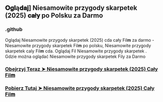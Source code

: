 ## 𝐎𝐠𝐥ą𝐝𝐚𝐣] Niesamowite przygody skarpetek (2025) 𝐜𝐚ł𝐲  po Polsku za Darmo

### .github

Oglądaj Niesamowite przygody skarpetek (2025) cda cały Fil𝐦 za darmo - Niesamowite przygody skarpetek Fil𝐦  po polsku, Niesamowite przygody skarpetek caly Fil𝐦 cda. Oglądaj Fil Niesamowite przygody skarpetek . Gdzie można oglądać Niesamowite przygody skarpetek Fily za Darmo

### [Obejrzyj Teraz ➤ Niesamowite przygody skarpetek (2025) Cały Fil𝐦 ](https://watching4khdmovies.blogspot.com/2025/04/niesamowite_17.html)

### [Pobierz Tutaj ➤ Niesamowite przygody skarpetek (2025) Cały Fil𝐦 ](https://watching4khdmovies.blogspot.com/2025/04/niesamowite_17.html)
